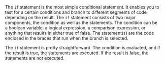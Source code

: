 The `if` statement is the most simple conditional statement. It enables you to test for a certain conditions and branch to different segments of code depending on the result. The `if` statement consists of two major components, the condition as well as the statements. The condition can be a boolean variable, a logical expression, a comparison expression, or anything that results in either true of false. The statement(s) are the code enclosed in the braces that run when the branch is selected.

The `if` statement is pretty straightforward. The condition is evaluated, and if the result is true, the statements are executed. If the result is false, the statements are not executed.